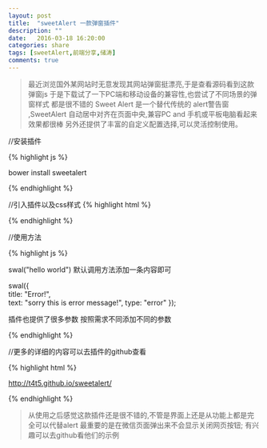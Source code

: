 ```yaml
---
layout: post
title:  "sweetAlert 一款弹窗插件"
description: ""
date:   2016-03-18 16:20:00
categories: share
tags: [sweetAlert,前端分享,储涛]
comments: true
---
```



>最近浏览国外某网站时无意发现其网站弹窗挺漂亮,于是查看源码看到这款弹窗js 于是下载试了一下PC端和移动设备的兼容性,也尝试了不同场景的弹窗样式 都是很不错的 Sweet Alert 是一个替代传统的 alert警告窗 ,SweetAlert 自动居中对齐在页面中央,兼容PC and 手机或平板电脑看起来效果都很棒 另外还提供了丰富的自定义配置选择,可以灵活控制使用。



//安装插件

{% highlight js %}

bower install sweetalert

{% endhighlight %}




//引入插件以及css样式
{% highlight html %}

<link   href="dist/sweetalert.css">
<script src="dist/sweetalert.min.js"></script> 

{% endhighlight %}




//使用方法

{% highlight js %}


swal("hello world") 默认调用方法添加一条内容即可

swal({  
  title: "Error!",  
  text: "sorry this is error message!", 
  type: "error"
});

插件也提供了很多参数 按照需求不同添加不同的参数


{% endhighlight %}



//更多的详细的内容可以去插件的github查看

{% highlight html %}

http://t4t5.github.io/sweetalert/

{% endhighlight %}



>从使用之后感觉这款插件还是很不错的,不管是界面上还是从功能上都是完全可以代替alert 最重要的是在微信页面弹出来不会显示关闭网页按钮;
有兴趣可以去github看他们的示例







